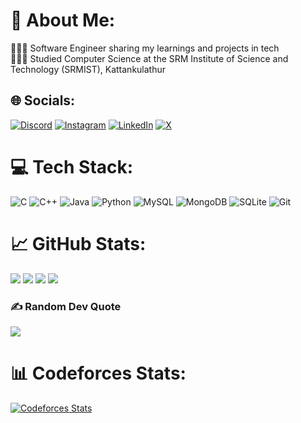 # 💫 About Me:
👨🏻‍💻 Software Engineer sharing my learnings and projects in tech<br>👨🏻‍🎓 Studied Computer Science at the SRM Institute of Science and Technology (SRMIST), Kattankulathur


## 🌐 Socials:
[![Discord](https://img.shields.io/badge/Discord-%235865F2.svg?style=for-the-badge&logo=discord&logoColor=white)](https://discord.com/users/767581924620238858)
[![Instagram](https://img.shields.io/badge/Instagram-%23E4405F.svg?style=for-the-badge&logo=Instagram&logoColor=white)](https://instagram.com/atandrit._)
[![LinkedIn](https://img.shields.io/badge/LinkedIn-%230077B5.svg?style=for-the-badge&logo=linkedin&logoColor=white)](https://linkedin.com/in/atandrit-chatterjee)
[![X](https://img.shields.io/badge/X-%23000000.svg?style=for-the-badge&logo=x&logoColor=white)](https://x.com/languorous_exe)

# 💻 Tech Stack:
![C](https://img.shields.io/badge/C-%23FF6B6B.svg?style=for-the-badge&logo=c&logoColor=white)
![C++](https://img.shields.io/badge/C%2B%2B-%237E57C2.svg?style=for-the-badge&logo=c%2B%2B&logoColor=white)
![Java](https://img.shields.io/badge/Java-%23FF9800.svg?style=for-the-badge&logo=openjdk&logoColor=white)
![Python](https://img.shields.io/badge/Python-%23376E9F.svg?style=for-the-badge&logo=python&logoColor=ffdd54)
![MySQL](https://img.shields.io/badge/MySQL-%234793BD.svg?style=for-the-badge&logo=mysql&logoColor=white)
![MongoDB](https://img.shields.io/badge/MongoDB-%234DB33D.svg?style=for-the-badge&logo=mongodb&logoColor=white)
![SQLite](https://img.shields.io/badge/SQLite-%2307405E.svg?style=for-the-badge&logo=sqlite&logoColor=white)
![Git](https://img.shields.io/badge/Git-%23F05033.svg?style=for-the-badge&logo=git&logoColor=white)

# 📈 GitHub Stats:
![](https://github-readme-activity-graph.vercel.app/graph?username=atandritC&theme=dracula&hide_border=false)
![](https://github-readme-stats.vercel.app/api?username=atandritC&theme=dracula&hide_border=false&include_all_commits=false&count_private=false)
![](https://github-readme-streak-stats.herokuapp.com/?user=atandritC&theme=dracula&hide_border=false)
![](https://github-readme-stats.vercel.app/api/top-langs/?username=atandritC&theme=dracula&hide_border=false&include_all_commits=false&count_private=false&layout=compact)

### ✍️ Random Dev Quote
![](https://quotes-github-readme.vercel.app/api?type=horizontal&theme=dracula)

# 📊 Codeforces Stats:
[![Codeforces Stats](https://codeforces-readme-stats.vercel.app/api/card?username=atandritc&theme=dracula)](https://codeforces.com/profile/atandritc)

<!-- Proudly created with GPRM ( https://gprm.itsvg.in ) -->
